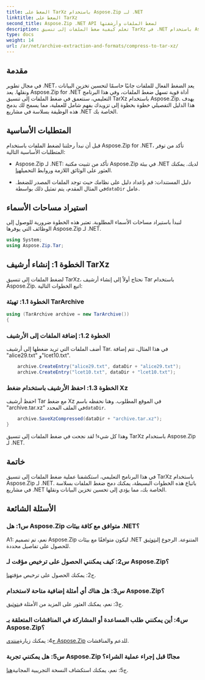 ```yaml
---
title: الضغط على TarXz باستخدام Aspose.Zip لـ .NET
linktitle: الضغط على TarXz
second_title: Aspose.Zip .NET API لضغط الملفات وأرشفتها
description: تعلم كيفية ضغط الملفات إلى تنسيق TarXz في .NET باستخدام Aspose.Zip. اتبع دليلنا خطوة بخطوة لتخزين الملفات ونقلها بكفاءة.
type: docs
weight: 14
url: /ar/net/archive-extraction-and-formats/compress-to-tar-xz/
---
```

## مقدمة

في مجال تطوير .NET، يعد الضغط الفعال للملفات جانبًا حاسمًا لتحسين تخزين البيانات ونقلها. يعد Aspose.Zip for .NET أداة قوية تسهل ضغط الملفات، وفي هذا البرنامج التعليمي، سنتعمق في ضغط الملفات إلى تنسيق TarXz باستخدام Aspose.Zip. يهدف هذا الدليل التفصيلي خطوة بخطوة إلى تزويدك بفهم شامل للعملية، مما يسمح لك بدمج هذه الوظيفة بسلاسة في مشاريع .NET الخاصة بك.

## المتطلبات الأساسية

قبل أن نبدأ رحلتنا لضغط الملفات باستخدام Aspose.Zip for .NET، تأكد من توفر المتطلبات الأساسية التالية:

-  Aspose.Zip لـ .NET: تأكد من تثبيت مكتبة Aspose.Zip في بيئة .NET لديك. يمكنك العثور على الوثائق اللازمة وروابط التحميل[هنا](https://reference.aspose.com/zip/net/).

-  دليل المستندات: قم بإعداد دليل على نظامك حيث توجد الملفات المصدر للضغط. في المثال المقدم، يتم تمثيل ذلك بواسطة`dataDir` عامل.

## استيراد مساحات الأسماء

لنبدأ باستيراد مساحات الأسماء المطلوبة. تعتبر هذه الخطوة ضرورية للوصول إلى الوظائف التي يوفرها Aspose.Zip لـ .NET.

```csharp
using System;
using Aspose.Zip.Tar;
```

## الخطوة 1: إنشاء أرشيف TarXz

لضغط الملفات إلى تنسيق TarXz، نحتاج أولاً إلى إنشاء أرشيف Tar باستخدام Aspose.Zip. اتبع الخطوات التالية:

### الخطوة 1.1: تهيئة TarArchive

```csharp
using (TarArchive archive = new TarArchive())
{
```

### الخطوة 1.2: إضافة الملفات إلى الأرشيف

أضف الملفات التي تريد ضغطها إلى أرشيف Tar. في هذا المثال، تتم إضافة "alice29.txt" و"lcet10.txt".

```csharp
    archive.CreateEntry("alice29.txt", dataDir + "alice29.txt");
    archive.CreateEntry("lcet10.txt", dataDir + "lcet10.txt");
```

### الخطوة 1.3: احفظ الأرشيف باستخدام ضغط Xz

 احفظ أرشيف Tar مع ضغط Xz في الموقع المطلوب. وهنا نحفظه باسم "archive.tar.xz" في الملف المحدد`dataDir`.

```csharp
    archive.SaveXzCompressed(dataDir + "archive.tar.xz");
}
```

وهذا كل شيء! لقد نجحت في ضغط الملفات إلى تنسيق TarXz باستخدام Aspose.Zip لـ .NET.

## خاتمة

في هذا البرنامج التعليمي، استكشفنا عملية ضغط الملفات إلى تنسيق TarXz باستخدام Aspose.Zip لـ .NET. باتباع هذه الخطوات البسيطة، يمكنك دمج ضغط الملفات بسلاسة في مشاريع .NET الخاصة بك، مما يؤدي إلى تحسين تخزين البيانات ونقلها.

## الأسئلة الشائعة

### س1: هل Aspose.Zip متوافق مع كافة بيئات .NET؟

 A1: نعم، تم تصميم Aspose.Zip ليكون متوافقًا مع بيئات .NET المتنوعة. الرجوع إلى[توثيق](https://reference.aspose.com/zip/net/) للحصول على تفاصيل محددة.

### س2: كيف يمكنني الحصول على ترخيص مؤقت لـ Aspose.Zip؟

 ج2: يمكنك الحصول على ترخيص مؤقت[هنا](https://purchase.aspose.com/temporary-license/).

### س3: هل هناك أي أمثلة إضافية متاحة لاستخدام Aspose.Zip؟

 ج3: نعم، يمكنك العثور على المزيد من الأمثلة في[توثيق](https://reference.aspose.com/zip/net/).

### س4: أين يمكنني طلب المساعدة أو المشاركة في المناقشات المتعلقة بـ Aspose.Zip؟

 ج4: يمكنك زيارة[منتدى Aspose.Zip](https://forum.aspose.com/c/zip/37) للدعم والمناقشات.

### س5: هل يمكنني تجربة Aspose.Zip مجانًا قبل إجراء عملية الشراء؟

 ج5: نعم، يمكنك استكشاف النسخة التجريبية المجانية[هنا](https://releases.aspose.com/zip/net).